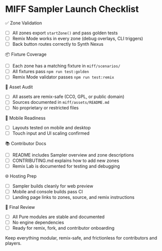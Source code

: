 # MIFF Sampler Launch Checklist

✅ Zone Validation
- [ ] All zones export `startZone()` and pass golden tests
- [ ] Remix Mode works in every zone (debug overlays, CLI triggers)
- [ ] Back button routes correctly to Synth Nexus

📦 Fixture Coverage
- [ ] Each zone has a matching fixture in `miff/scenarios/`
- [ ] All fixtures pass `npm run test:golden`
- [ ] Remix Mode validator passes `npm run test:remix`

🎨 Asset Audit
- [ ] All assets are remix-safe (CC0, GPL, or public domain)
- [ ] Sources documented in `miff/assets/README.md`
- [ ] No proprietary or restricted files

📱 Mobile Readiness
- [ ] Layouts tested on mobile and desktop
- [ ] Touch input and UI scaling confirmed

📚 Contributor Docs
- [ ] README includes Sampler overview and zone descriptions
- [ ] CONTRIBUTING.md explains how to add new zones
- [ ] Remix Lab is documented for testing and debugging

🌐 Hosting Prep
- [ ] Sampler builds cleanly for web preview
- [ ] Mobile and console builds pass CI
- [ ] Landing page links to zones, source, and remix instructions

🎁 Final Review
- [ ] All Pure modules are stable and documented
- [ ] No engine dependencies
- [ ] Ready for remix, fork, and contributor onboarding

Keep everything modular, remix-safe, and frictionless for contributors and players.